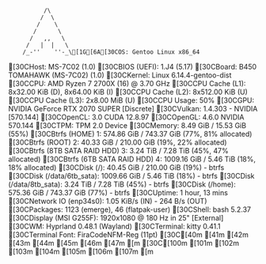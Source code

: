               /\
             /  \
            /    \
           /      \
          /   ,,   \
         /   |  |   \
        /_-''    ''-_\[1G[6A[30COS: Gentoo Linux x86_64
[30CHost: MS-7C02 (1.0)
[30CBIOS (UEFI): 1.J4 (5.17)
[30CBoard: B450 TOMAHAWK (MS-7C02) (1.0)
[30CKernel: Linux 6.14.4-gentoo-dist
[30CCPU: AMD Ryzen 7 2700X (16) @ 3.70 GHz
[30CCPU Cache (L1): 8x32.00 KiB (D), 8x64.00 KiB (I)
[30CCPU Cache (L2): 8x512.00 KiB (U)
[30CCPU Cache (L3): 2x8.00 MiB (U)
[30CCPU Usage: 50%
[30CGPU: NVIDIA GeForce RTX 2070 SUPER [Discrete]
[30CVulkan: 1.4.303 - NVIDIA [570.144]
[30COpenCL: 3.0 CUDA 12.8.97
[30COpenGL: 4.6.0 NVIDIA 570.144
[30CTPM: TPM 2.0 Device
[30CMemory: 8.49 GiB / 15.53 GiB (55%)
[30CBtrfs (HOME) 1: 574.86 GiB / 743.37 GiB (77%, 81% allocated)
[30CBtrfs (ROOT) 2: 40.33 GiB / 210.00 GiB (19%, 22% allocated)
[30CBtrfs (8TB SATA RAID HDD) 3: 3.24 TiB / 7.28 TiB (45%, 47% allocated)
[30CBtrfs (6TB SATA RAID HDD) 4: 1009.16 GiB / 5.46 TiB (18%, 18% allocated)
[30CDisk (/): 40.45 GiB / 210.00 GiB (19%) - btrfs
[30CDisk (/data/6tb_sata): 1009.66 GiB / 5.46 TiB (18%) - btrfs
[30CDisk (/data/8tb_sata): 3.24 TiB / 7.28 TiB (45%) - btrfs
[30CDisk (/home): 575.36 GiB / 743.37 GiB (77%) - btrfs
[30CUptime: 1 hour, 13 mins
[30CNetwork IO (enp34s0): 1.05 KiB/s (IN) - 264 B/s (OUT)
[30CPackages: 1123 (emerge), 46 (flatpak-user)
[30CShell: bash 5.2.37
[30CDisplay (MSI G255F): 1920x1080 @ 180 Hz in 25" [External]
[30CWM: Hyprland 0.48.1 (Wayland)
[30CTerminal: kitty 0.41.1
[30CTerminal Font: FiraCodeNFM-Reg (11pt)
[30C[40m   [41m   [42m   [43m   [44m   [45m   [46m   [47m   [m
[30C[100m   [101m   [102m   [103m   [104m   [105m   [106m   [107m   [m
